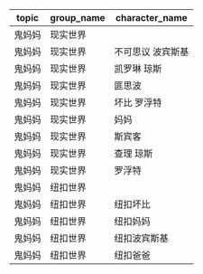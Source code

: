 | topic | group_name | character_name |
| ----- | ---------- | -------------- |
| 鬼妈妈 | 现实世界 |  |
| 鬼妈妈 | 现实世界 | 不可思议 波宾斯基 |
| 鬼妈妈 | 现实世界 | 凯罗琳 琼斯 |
| 鬼妈妈 | 现实世界 | 匪思波 |
| 鬼妈妈 | 现实世界 | 坏比 罗浮特 |
| 鬼妈妈 | 现实世界 | 妈妈 |
| 鬼妈妈 | 现实世界 | 斯宾客 |
| 鬼妈妈 | 现实世界 | 查理 琼斯 |
| 鬼妈妈 | 现实世界 | 罗浮特 |
| 鬼妈妈 | 纽扣世界 |  |
| 鬼妈妈 | 纽扣世界 | 纽扣坏比 |
| 鬼妈妈 | 纽扣世界 | 纽扣妈妈 |
| 鬼妈妈 | 纽扣世界 | 纽扣波宾斯基 |
| 鬼妈妈 | 纽扣世界 | 纽扣爸爸 |
